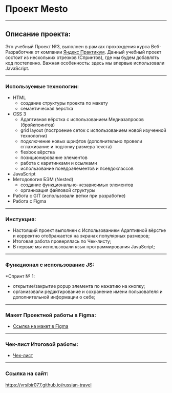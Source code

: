 # Проект Mesto
___
## Описание проекта:
Это учебный Проект №3, выполнен в рамках прохождения курса Веб-Разработчик от компании [Яндекс Практикум](https://practicum.yandex.ru/).
Данный учебный проект состоит из нескольких отрезков (Спринтов), где мы будем добавлять код постепенно.
Важная особенность: здесь мы впервые использовали JavaScript.

___
### Используемые технологии:
* HTML
  * создание структуры проекта по макету
  * семантическая верстка
* CSS 3
  * Адаптивная вёрстка с использованием Медиазапросов (брэйкпоинтов)
  * grid layout (построение сеток с использованием новой изученной технологии)
  * подключение новых шрифтов (дополнительно провели сглаживание и подгонку размера текста)
  * flexbox вёрстка
  * позиционирование элементов
  * работа с каритинками и ссылками
  * использование псевдоэлементов и псевдоклассов
* JavaScript
* Методология БЭМ (Nested)
  * создание функционально-независимых элементов
  * организация файловой структуры
* Работа с GIT (использовали ветки при разработке)
* Работа с Figma 
___
### Инстукция:
* Настоящий проект выполнен с Использованием Адаптивной вёрстке и корректно отображается на экранах популярных размеров;
* Итоговая работа проверялась по Чек-листу;
* В первые мы использовали язык программирования JavaScript;
___
### Функционал с использование JS:
*Спринт № 1:
  * открытие/закрытие popup элемента по нажатию на кнопку;
  * организовали редактирование и сохранение имени пользователя и дополнительной информации о себе;
___
### Макет Проектной работы в Figma:
* [Ссылка на макет в Figma](https://www.figma.com/file/2cn9N9jSkmxD84oJik7xL7/JavaScript.-Sprint-4?type=design&node-id=0-1&t=MlwYJJ5YxGYcXBmB-0)
___
### Чек-лист Итоговой работы:
* [Чек-лист](https://github.com/vrsibir077/russian-travel/blob/main/checklist-3.pdf)
___
### Ссылка на сайт:
https://vrsibir077.github.io/russian-travel
